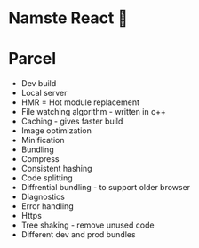 # Namste React 🚀

# Parcel

- Dev build
- Local server
- HMR = Hot module replacement
- File watching algorithm - written in c++
- Caching - gives faster build
- Image optimization
- Minification
- Bundling
- Compress
- Consistent hashing
- Code splitting
- Diffrential bundling - to support older browser
- Diagnostics
- Error handling
- Https
- Tree shaking - remove unused code
- Different dev and prod bundles
